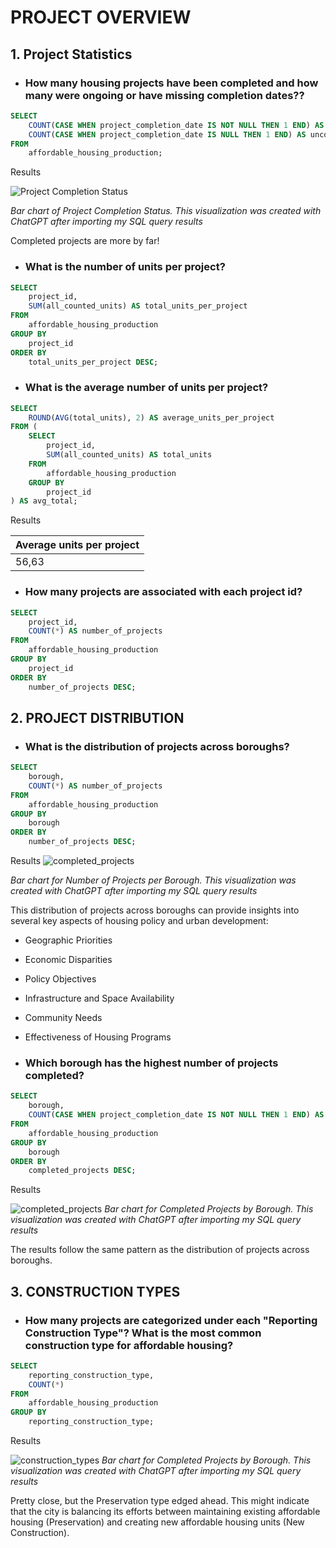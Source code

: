 # PROJECT OVERVIEW

## 1. Project Statistics

- ### How many housing projects have been completed and how many were ongoing or have missing completion dates??

```sql
SELECT 
    COUNT(CASE WHEN project_completion_date IS NOT NULL THEN 1 END) AS completed_projects,
    COUNT(CASE WHEN project_completion_date IS NULL THEN 1 END) AS uncompleted_projects
FROM
    affordable_housing_production;
```

Results

![Project Completion Status](/Section%201%20-%20Project%20Overview/images/project_completion_status.png)

*Bar chart of Project Completion Status. This visualization was created with ChatGPT after importing my SQL query results*

Completed projects are more by far!

- ### What is the number of units per project?

```sql
SELECT
    project_id,
    SUM(all_counted_units) AS total_units_per_project
FROM
    affordable_housing_production
GROUP BY
    project_id
ORDER BY
    total_units_per_project DESC;
```


- ### What is the average number of units per project?

```sql
SELECT
    ROUND(AVG(total_units), 2) AS average_units_per_project
FROM (
    SELECT 
        project_id,
        SUM(all_counted_units) AS total_units
    FROM
        affordable_housing_production
    GROUP BY
        project_id
) AS avg_total;
```

Results

| Average units per project |
|---------------------------|
|56,63                      |


- ### How many projects are associated with each project id?

```sql
SELECT
    project_id,
    COUNT(*) AS number_of_projects
FROM
    affordable_housing_production
GROUP BY
    project_id
ORDER BY
    number_of_projects DESC;
```


## 2. PROJECT DISTRIBUTION


- ### What is the distribution of projects across boroughs?

```sql
SELECT
    borough,
    COUNT(*) AS number_of_projects
FROM
    affordable_housing_production
GROUP BY
    borough
ORDER BY
    number_of_projects DESC;
```



Results
![completed_projects](/Section%201%20-%20Project%20Overview/images/number_of_projects_by_borough_chart.png)


*Bar chart for Number of Projects per Borough. This visualization was created with ChatGPT after importing my SQL query results*

This distribution of projects across boroughs can provide insights into several key aspects of housing policy and urban development:
- Geographic Priorities
- Economic Disparities
- Policy Objectives
- Infrastructure and Space Availability
- Community Needs
- Effectiveness of Housing Programs


- ### Which borough has the highest number of projects completed?

```sql
SELECT
    borough,
    COUNT(CASE WHEN project_completion_date IS NOT NULL THEN 1 END) AS completed_projects
FROM
    affordable_housing_production
GROUP BY
    borough
ORDER BY
    completed_projects DESC;
```


Results

![completed_projects](/Section%201%20-%20Project%20Overview/images/completed_projects_by_borough_graph.png)
*Bar chart for Completed Projects by Borough. This visualization was created with ChatGPT after importing my SQL query results*

The results follow the same pattern as the distribution of projects across boroughs.

## 3. CONSTRUCTION TYPES


- ### How many projects are categorized under each "Reporting Construction Type"? What is the most common construction type for affordable housing?

```sql
SELECT
    reporting_construction_type,
    COUNT(*)
FROM
    affordable_housing_production
GROUP BY
    reporting_construction_type;
```

Results

![construction_types](/Section%201%20-%20Project%20Overview/images/construction_type_bar_chart.png)
*Bar chart for Completed Projects by Borough. This visualization was created with ChatGPT after importing my SQL query results*

Pretty close, but the Preservation type edged ahead. This might indicate that the city is balancing its efforts between maintaining existing affordable housing (Preservation) and creating new affordable housing units (New Construction).
